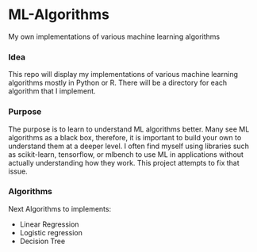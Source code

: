 # ML-Algorithms
My own implementations of various machine learning algorithms

### Idea

This repo will display my implementations of various machine learning algorithms mostly in Python or R. There will be a directory
for each algorithm that I implement.

### Purpose

The purpose is to learn to understand ML algorithms better. Many see ML algorithms as a black box, therefore, it is important to
build your own to understand them at a deeper level. I often find myself using libraries such as scikit-learn, tensorflow, or mlbench
to use ML in applications without actually understanding how they work. This project attempts to fix that issue.

### Algorithms

Next Algorithms to implements:
* Linear Regression
* Logistic regression
* Decision Tree
